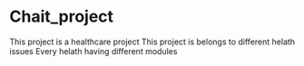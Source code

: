 # Chait_project
This project is a healthcare project
This project is belongs to different helath issues
Every helath having different modules
